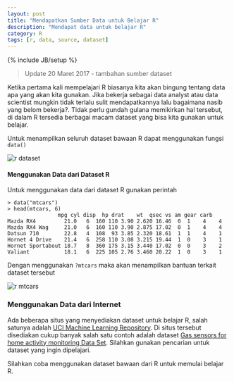 ```yaml
---
layout: post
title: "Mendapatkan Sumber Data untuk Belajar R"
description: "Mendapat data untuk belajar R"
category: R
tags: [r, data, source, dataset]
---
```

{% include JB/setup %}

> Update 20 Maret 2017 - tambahan sumber dataset

Ketika pertama kali mempelajari R biasanya kita akan bingung tentang data apa yang akan kita gunakan. Jika bekerja sebagai data analyst atau data scientist mungkin tidak terlalu sulit mendapatkannya lalu bagaimana nasib yang belom bekerja?. Tidak perlu gundah gulana memikirkan hal tersebut, di dalam R tersedia berbagai macam dataset yang bisa kita gunakan untuk belajar.

Untuk menampilkan seluruh dataset bawaan R dapat menggunakan fungsi `data()`

<img src="{{ site.baseurl }}/img/r-dataset.png" class="img-responsive" alt="r dataset">

#### Menggunakan Data dari Dataset R
Untuk menggunakan data dari dataset R gunakan perintah

    > data("mtcars")
    > head(mtcars, 6)
                    mpg cyl disp  hp drat    wt  qsec vs am gear carb
    Mazda RX4         21.0   6  160 110 3.90 2.620 16.46  0  1    4    4
    Mazda RX4 Wag     21.0   6  160 110 3.90 2.875 17.02  0  1    4    4
    Datsun 710        22.8   4  108  93 3.85 2.320 18.61  1  1    4    1
    Hornet 4 Drive    21.4   6  258 110 3.08 3.215 19.44  1  0    3    1
    Hornet Sportabout 18.7   8  360 175 3.15 3.440 17.02  0  0    3    2
    Valiant           18.1   6  225 105 2.76 3.460 20.22  1  0    3    1

Dengan menggunakan `?mtcars` maka akan menampilkan bantuan terkait dataset tersebut

<img src="{{ site.baseurl }}/img/r-mtcars-help.png" class="img-responsive" alt="r mtcars">

### Menggunakan Data dari Internet
Ada beberapa situs yang menyediakan dataset untuk belajar R, salah satunya adalah [UCI Machine Learning Repository](http://archive.ics.uci.edu/ml/index.html). Di situs tersebut disediakan cukup banyak salah satu contoh adalah dataset [Gas sensors for home activity monitoring Data Set](http://archive.ics.uci.edu/ml/datasets/Gas+sensors+for+home+activity+monitoring). Silahkan gunakan pencarian untuk dataset yang ingin dipelajari.

Silahkan coba menggunakan dataset bawaan dari R untuk memulai belajar R.